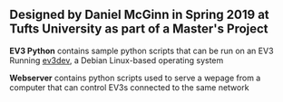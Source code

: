## Designed by Daniel McGinn in Spring 2019 at Tufts University as part of a Master's Project

**EV3 Python** contains sample python scripts that can be run on an EV3 Running <a href="https://www.ev3dev.org/">ev3dev</a>, a Debian Linux-based operating system

**Webserver** contains python scripts used to serve a wepage from a computer that can control EV3s connected to the same network 